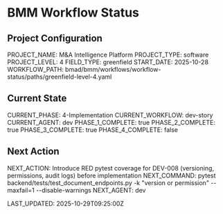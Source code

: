 # BMM Workflow Status

## Project Configuration

PROJECT_NAME: M&A Intelligence Platform
PROJECT_TYPE: software
PROJECT_LEVEL: 4
FIELD_TYPE: greenfield
START_DATE: 2025-10-28
WORKFLOW_PATH: bmad/bmm/workflows/workflow-status/paths/greenfield-level-4.yaml

## Current State

CURRENT_PHASE: 4-Implementation
CURRENT_WORKFLOW: dev-story
CURRENT_AGENT: dev
PHASE_1_COMPLETE: true
PHASE_2_COMPLETE: true
PHASE_3_COMPLETE: true
PHASE_4_COMPLETE: false

## Next Action

NEXT_ACTION: Introduce RED pytest coverage for DEV-008 (versioning, permissions, audit logs) before implementation
NEXT_COMMAND: pytest backend/tests/test_document_endpoints.py -k "version or permission" --maxfail=1 --disable-warnings
NEXT_AGENT: dev

LAST_UPDATED: 2025-10-29T09:25:00Z
